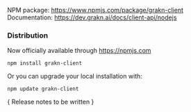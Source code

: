 NPM package: https://www.npmjs.com/package/grakn-client
Documentation: https://dev.grakn.ai/docs/client-api/nodejs

### Distribution
Now officially available through https://npmjs.com
```
npm install grakn-client
```
Or you can upgrade your local installation with:
```
npm update grakn-client
```

{ Release notes to be written }
